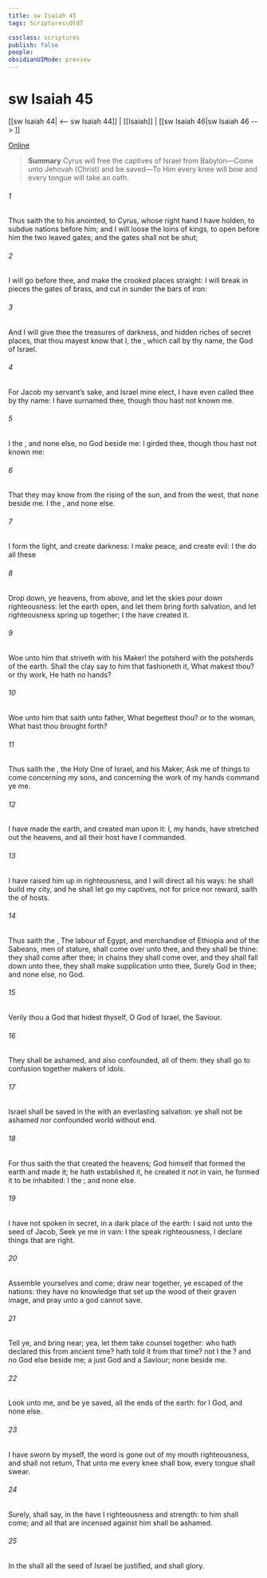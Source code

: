```yaml
---
title: sw Isaiah 45
tags: Scriptures\OldT

cssclass: scriptures
publish: false
people:
obsidianUIMode: preview
---
```


# sw Isaiah 45
[[sw Isaiah 44| <-- sw Isaiah 44]] | [[Isaiah]] | [[sw Isaiah 46|sw Isaiah 46 --> ]]

[Online](https://churchofjesuschrist.org/study/scriptures/ot/isa/45?lang=eng)

> __Summary__
Cyrus will free the captives of Israel from Babylon—Come unto Jehovah (Christ) and be saved—To Him every knee will bow and every tongue will take an oath.

###### 1 
Thus saith the  to his anointed, to Cyrus, whose right hand I have holden, to subdue nations before him; and I will loose the loins of kings, to open before him the two leaved gates; and the gates shall not be shut;

###### 2 
I will go before thee, and make the crooked places straight: I will break in pieces the gates of brass, and cut in sunder the bars of iron:

###### 3 
And I will give thee the treasures of darkness, and hidden riches of secret places, that thou mayest know that I, the , which call  by thy name,  the God of Israel.

###### 4 
For Jacob my servant’s sake, and Israel mine elect, I have even called thee by thy name: I have surnamed thee, though thou hast not known me.

###### 5 
I  the , and  none else,  no God beside me: I girded thee, though thou hast not known me:

###### 6 
That they may know from the rising of the sun, and from the west, that  none beside me. I  the , and  none else.

###### 7 
I form the light, and create darkness: I make peace, and create evil: I the  do all these 

###### 8 
Drop down, ye heavens, from above, and let the skies pour down righteousness: let the earth open, and let them bring forth salvation, and let righteousness spring up together; I the  have created it.

###### 9 
Woe unto him that striveth with his Maker!  the potsherd  with the potsherds of the earth. Shall the clay say to him that fashioneth it, What makest thou? or thy work, He hath no hands?

###### 10 
Woe unto him that saith unto  father, What begettest thou? or to the woman, What hast thou brought forth?

###### 11 
Thus saith the , the Holy One of Israel, and his Maker, Ask me of things to come concerning my sons, and concerning the work of my hands command ye me.

###### 12 
I have made the earth, and created man upon it: I,  my hands, have stretched out the heavens, and all their host have I commanded.

###### 13 
I have raised him up in righteousness, and I will direct all his ways: he shall build my city, and he shall let go my captives, not for price nor reward, saith the  of hosts.

###### 14 
Thus saith the , The labour of Egypt, and merchandise of Ethiopia and of the Sabeans, men of stature, shall come over unto thee, and they shall be thine: they shall come after thee; in chains they shall come over, and they shall fall down unto thee, they shall make supplication unto thee,  Surely God  in thee; and  none else,  no God.

###### 15 
Verily thou  a God that hidest thyself, O God of Israel, the Saviour.

###### 16 
They shall be ashamed, and also confounded, all of them: they shall go to confusion together  makers of idols.

###### 17 
 Israel shall be saved in the  with an everlasting salvation: ye shall not be ashamed nor confounded world without end.

###### 18 
For thus saith the  that created the heavens; God himself that formed the earth and made it; he hath established it, he created it not in vain, he formed it to be inhabited: I  the ; and  none else.

###### 19 
I have not spoken in secret, in a dark place of the earth: I said not unto the seed of Jacob, Seek ye me in vain: I the  speak righteousness, I declare things that are right.

###### 20 
Assemble yourselves and come; draw near together, ye  escaped of the nations: they have no knowledge that set up the wood of their graven image, and pray unto a god  cannot save.

###### 21 
Tell ye, and bring  near; yea, let them take counsel together: who hath declared this from ancient time?  hath told it from that time?  not I the ? and  no God else beside me; a just God and a Saviour;  none beside me.

###### 22 
Look unto me, and be ye saved, all the ends of the earth: for I  God, and  none else.

###### 23 
I have sworn by myself, the word is gone out of my mouth  righteousness, and shall not return, That unto me every knee shall bow, every tongue shall swear.

###### 24 
Surely, shall  say, in the  have I righteousness and strength:  to him shall  come; and all that are incensed against him shall be ashamed.

###### 25 
In the  shall all the seed of Israel be justified, and shall glory.

